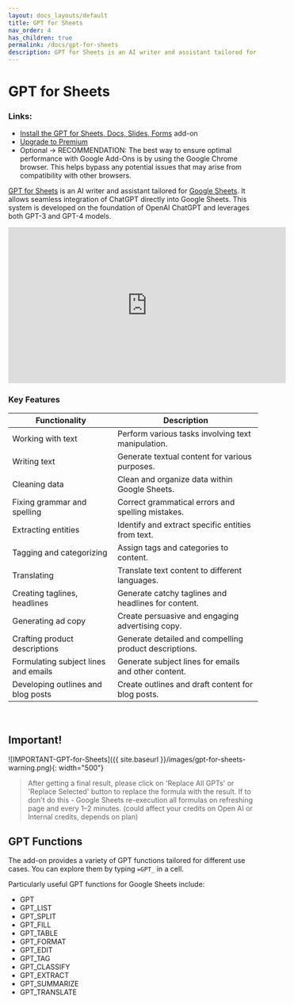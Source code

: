 ```yaml
---
layout: docs_layouts/default
title: GPT for Sheets
nav_order: 4
has_children: true
permalink: /docs/gpt-for-sheets
description: GPT for Sheets is an AI writer and assistant tailored for Google Sheets. It allows seamless integration of ChatGPT directly into Google Sheets. This service is developed on the foundation of OpenAI ChatGPT and leverages both GPT-3 and GPT-4 models.
---
```


# GPT for Sheets

### Links:
- <a href="https://workspace.google.com/marketplace/app/gpt_for_docs_sheets_forms_slides/466607203252?utm_source=pricing_section&utm_medium=landing_page&utm_campaign=email_assistant_gpt_campaign">Install the GPT for Sheets, Docs, Slides, Forms</a> add-on
- <a href="/gpt-for-sheets/">Upgrade to Premium</a>
- Optional -> RECOMMENDATION: The best way to ensure optimal performance with Google Add-Ons is by using the Google Chrome browser. This helps bypass any potential issues that may arise from compatibility with other browsers.

<a href="/gpt-for-sheets/">GPT for Sheets</a> is an AI writer and assistant tailored for <a href="/gpt-for-sheets/">Google Sheets</a>. It allows seamless integration of ChatGPT directly into Google Sheets. This system is developed on the foundation of OpenAI ChatGPT and leverages both GPT-3 and GPT-4 models.

<iframe width="560" height="315" src="https://www.youtube.com/embed/V4IRVKBHJy4?si=3qoBVoXAddHTg7qR" title="How to use GPT for Sheets" frameborder="0" allow="accelerometer; autoplay; clipboard-write; encrypted-media; gyroscope; picture-in-picture; web-share" allowfullscreen></iframe>

### Key Features

<div class="container" style="padding-bottom: 20px">
<table>
  <thead>
    <tr>
      <th>Functionality</th>
      <th>Description</th>
    </tr>
  </thead>
  <tbody>
    <tr>
      <td>Working with text</td>
      <td>Perform various tasks involving text manipulation.</td>
    </tr>
    <tr>
      <td>Writing text</td>
      <td>Generate textual content for various purposes.</td>
    </tr>
    <tr>
      <td>Cleaning data</td>
      <td>Clean and organize data within Google Sheets.</td>
    </tr>
    <tr>
      <td>Fixing grammar and spelling</td>
      <td>Correct grammatical errors and spelling mistakes.</td>
    </tr>
    <tr>
      <td>Extracting entities</td>
      <td>Identify and extract specific entities from text.</td>
    </tr>
    <tr>
      <td>Tagging and categorizing</td>
      <td>Assign tags and categories to content.</td>
    </tr>
    <tr>
      <td>Translating</td>
      <td>Translate text content to different languages.</td>
    </tr>
    <tr>
      <td>Creating taglines, headlines</td>
      <td>Generate catchy taglines and headlines for content.</td>
    </tr>
    <tr>
      <td>Generating ad copy</td>
      <td>Create persuasive and engaging advertising copy.</td>
    </tr>
    <tr>
      <td>Crafting product descriptions</td>
      <td>Generate detailed and compelling product descriptions.</td>
    </tr>
    <tr>
      <td>Formulating subject lines and emails</td>
      <td>Generate subject lines for emails and other content.</td>
    </tr>
    <tr>
      <td>Developing outlines and blog posts</td>
      <td>Create outlines and draft content for blog posts.</td>
    </tr>
  </tbody>
</table>
</div>

## Important!

![IMPORTANT-GPT-for-Sheets]({{ site.baseurl }}/images/gpt-for-sheets-warning.png){: width="500"}

> After getting a final result, please click on 'Replace All GPTs' or 'Replace Selected' button to replace the formula with the result.
> If to don't do this - Google Sheets re-execution all formulas on refreshing page and every 1–2 minutes. (could affect your credits on Open AI or Internal credits, depends on plan)

## GPT Functions

The add-on provides a variety of GPT functions tailored for different use cases. You can explore them by typing `=GPT_` in a cell.

Particularly useful GPT functions for Google Sheets include:

- GPT
- GPT_LIST
- GPT_SPLIT
- GPT_FILL
- GPT_TABLE
- GPT_FORMAT
- GPT_EDIT
- GPT_TAG
- GPT_CLASSIFY
- GPT_EXTRACT
- GPT_SUMMARIZE
- GPT_TRANSLATE
